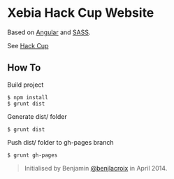 # Xebia Hack Cup Website

Based on [Angular](http://angularjs.org/) and [SASS](http://sass-lang.com/).

See [Hack Cup](http://xebia-france.github.io/hack-cup/#/home)

## How To

Build project

    $ npm install
    $ grunt dist

Generate dist/ folder

    $ grunt dist
Push dist/ folder to gh-pages branch

    $ grunt gh-pages

> Initialised by Benjamin [@benjlacroix](https://twitter.com/benjlacroix) in April 2014.

